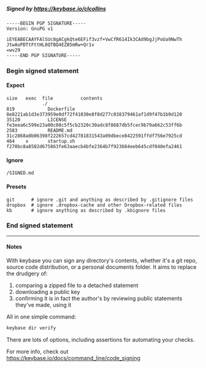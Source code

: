 ##### Signed by https://keybase.io/clcollins
```
-----BEGIN PGP SIGNATURE-----
Version: GnuPG v1

iEYEABECAAYFAlSUc8gACgkQte6EFif3vzf+VwCfR614Ik3CAd9bgJjPoUa9NwTh
JtwAoPDTtFttHL8QTBQ4EZB5mRw+Qr1v
=wv29
-----END PGP SIGNATURE-----

```

<!-- END SIGNATURES -->

### Begin signed statement 

#### Expect

```
size   exec  file          contents                                                        
             ./                                                                            
819            Dockerfile  8e8221ab1d3e373959e0df72f41030e8f0d277c038379461af1d9f47b1b9d120
35120          LICENSE     fe3eea6c599e23a00c08c5f5cb2320c30adc8f8687db5fcec9b79a662c53ff6b
2583           README.md   31c2868a0b06398f222657cd42781831543a09dbece8422591ffdf756e7925cd
464    x       startup.sh  f270bc8a8582d675863fe63aaecb4bfe2364b7f923684eeb645cdf040efa2461
```

#### Ignore

```
/SIGNED.md
```

#### Presets

```
git      # ignore .git and anything as described by .gitignore files
dropbox  # ignore .dropbox-cache and other Dropbox-related files    
kb       # ignore anything as described by .kbignore files          
```

<!-- summarize version = 0.0.9 -->

### End signed statement

<hr>

#### Notes

With keybase you can sign any directory's contents, whether it's a git repo,
source code distribution, or a personal documents folder. It aims to replace the drudgery of:

  1. comparing a zipped file to a detached statement
  2. downloading a public key
  3. confirming it is in fact the author's by reviewing public statements they've made, using it

All in one simple command:

```bash
keybase dir verify
```

There are lots of options, including assertions for automating your checks.

For more info, check out https://keybase.io/docs/command_line/code_signing